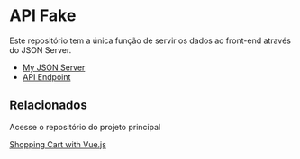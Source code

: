 
# API Fake

Este repositório tem a única função de servir os dados ao front-end através do JSON Server.



 - [My JSON Server](https://my-json-server.typicode.com/)
 - [API Endpoint](https://my-json-server.typicode.com/rafaeelricco/shopping-cart/products)



## Relacionados

Acesse o repositório do projeto principal

[Shopping Cart with Vue.js](https://github.com/rafaeelricco/shopping-cart-vuejs)

